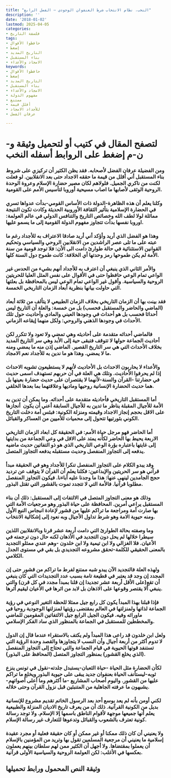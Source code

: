 ```yaml
---
title: "النخب، نظام الانتخاب شرط العنفوان الوجودي – الفصل الرابع"
description: ''
date: '2018-01-02'
lastmod: 2025-04-05
categories:
- فلسفة التاريخ
tags:
- حافظوا الأقوال
- إضغط
- التاريخ المديد
- بناء المستقبل
- الامجاد والأعداء
keywords:
- حافظوا الأقوال
- إضغط
- التاريخ المديد
- بناء المستقبل
- الامجاد والأعداء
- مفهوم الدولة
- ممتنع
- أقلل قيمة
- للأجداد الامجاد
- عرفان الفضل

---
```

# **لتصفح المقال في كتيب أو لتحميل وثيقة و-ن-م إضغط على الروابط أسفله** **النخب**

### ومن الفضيلة عرفان الفضل لأصحابه. فقد يظن الكثير أن تركيزي على شروط بناء المستقبل أني أقلل من قيمة ما حققه الاجداد حتى بعد الانقلابين. لو فعلت لكنت من ناكري الجميل. فلولاهم لكان مصير حضارة الإسلام وعروة الوحدة الروحية الوثقى لأصابها ما اصاب مسيحية أوروبا لتأسيس الأمم على القومية.

### وكلنا يعلم أن هذه الظاهرة-الدولة ذات الأساس القومي-بدأت عدواها تسري في الحضارة الإسلامية بتأثير الثقافة الأوروبية الحديثة وكادت تكون النتيجة مماثلة لولا لطف الله وخصائص التاريخ والتنافس الدولي في عالم العولمة: اوروبا نفسها بدأت تتجاوز مفهوم الدولة القومية إلى ما يسمو عليها.

### وهذا هو الفضل الذي أريد وأؤكد أني أريد صادقا الاعتراف به للأجداد رغم ما عبته على ما تلى عصر الراشدين من الانقلابين الروحي والسياسي وتحكيم القوانين الاستثنائية في حالة طوارئ دامت الى الأن: فلا توجد قومية من سنة الأمة لم يكن طموحها رمز وحدتها أي الخلافة: كانت طموح دول السنة كلها.

### والأمر الثاني الذي ينبغي أن اعترف به للأجداد أنهم بشيء من الحدس غير الواعي تمام الوعي حافظوا حتى في الأقوال على نفس المثل العليا للحريتين الروحية والسياسية. وأقول غير الواعي تمام الوعي ليس بالمحافظة بل بعلتها التي حاولت بيانها بنظرية أبعاد الزمان التاريخي الخمسة.

### فقد بينت بها أن الزمان التاريخي بخلاف الزمان الطبيعي لا يتألف من ثلاثة أبعاد (الماضي والحاضر والمستقبل فحسب) بل من خمسة: والعلة أن التاريخ ليس أحداثا فحسب بل هو أحداث في وجودها العيني والمادي وأحاديث حول تلك الأحداث في وجودها الذهني والروحي: ولكل منهما إيقاعه الزماني.

### فالماضي أحداثه متقدمة على أحاديثه وهي تمضي ولا تعود ولا تتكرر لكن أحاديث الجماعة حولها لا تتوقف فتبقى حية إلى الأبد وهي سر التاريخ المديد بخلاف الأحداث التي هي سر التاريخ القصير. الماضي إذن منه ما يمضي ومنه ما لا يمضي. وهذا هو ما ندين به للأجداد نعم الامجاد.

### والأعداء لا يحاربون الاحداث بل الأحاديث لأنهم لا يستطيعون تشويه الاحداث إذا لم يحرفوا الأحاديث. وتلك هي العلة في أن حربهم تستهدف اسمى حديث في حضارتنا -القرآن والسنة-لأنهما لا يقتصران على حديث حضارة بعينها بل هما حديث الحضارة الإنسانية روحيها وماديها وعلاقتهما بما بعدها الخلقي.

### أما المستقبل التاريخي فأحاديثه متقدمة على أحداثه. وما يمكن أن تدين به الأمة للأجيال المقبلة يناظر ما تدين به للأجيال السابقة أعني أن يكون  أنجازها على الاقل بحجم إنجاز الاجداد وقيمته ومنزلة الكونية: فبئس أمة دخلت التاريخ الكوني بثورتيها تتحول إلى محميات للأميين من العساكر والقبائل.

### أما الحاضر فهو مرجل حياة الأمم: في الحقيقة كل ابعاد الزمان التاريخي الاربعة يحيط بها الحاضر لكأنه يمتد على الاقل في وعي الجماعة من بدايتها إلى غايتها باعتباره بؤرة الوعي التاريخي الذي هو ذو التفاتين حديث ماضيه يدفعه إلى التجاوز المنفصل وحديث مستقبله يدفعه التجاوز المتصل.

### وقد يبدو الكلام على التجاوز المنفصل تنكرا للأجداد وهو في الحقيقة مبدأ قرآني هو سر الحريتين والإبداعين: فكلنا يعلم أن القرآن لا يتوقف عن ترديد حجج الجامدين لينهى عنها: هذا ما وجدنا عليه آباءنا. فيكون التجاوز المنفصل مطلوبا قرآنيا. فالأمة التي لا تتجدد تموت بالقشور التي تقتل البذور.

### وذلك هو معنى التجاوز المتصل في الالتفات إلى المستقبل: ذلك أن بناء المستقبل يراعي أمرين. المحافظة على حياة البذور وهو مرجعيات الأمة التي بها صارت أمة ومراجعة ما تراكم عليها من قشور لإعادة انبجاس النبع الأول ومنه حيوية الامة وهو شرط تداول الأجيال وبه نعود إلى إشكالية الانتخاب.

### وما وصفته بحالة الطوارئ التي دامت أربعة عشر قرنا وبالانقلابين اللذين سيطرا خلالها لم يحل دون التجديد في الأذهان لكنه حال دون ترجمته في الأعيان. فلا الغزالي ولا ابن تيمية ولا ابن خلدون -وهم عندي ممثلو التجديد بالمعنى الحقيقي للكلمة-تحقق مشروعه التجديدي بل بقي في مستوى الجدل الكلامي.

### ولهذه العلة فالتجديد الآن يبدو شبه ممتنع لفرط ما تراكم من قشور حتى إن المجدد إن وجد قد يعتبر في قطيعة تامة بسبب عدد التجديدات التي كان ينبغي أن تقع(على الأقل أربعة عشر تجديدا إن قلنا بمبدأ مجدد في كل قرن) والتي ينبغي ألا يقتصر وقوعها على الاذهان بل لابد من اثرها في الأعيان ليقيم أثرها.

### فإذا قبلنا بهذا المبدأ يكون كل رابع جيل ممثلا للحظة التغير النوعي في رؤية الجماعة لذاتها ولمنزلتها في العالم بمقتضى رؤيتها لمنزلتها الوجودية روحيا في ماورائه وفيه. فيكون الجيل الرابع جيل الالتفاتين المقومين للماضي والمخططين للمستقبل في الجماعة بالمنظور الذي ساد الفكر الإسلامي.

### ولعل ابن خلدون قد راعى هذا المبدأ ولم يكتف بالاستقراء عندما قال إن الدول لا تدوم أكثر من أربعة أجيال وأن النسب لا يتجاوزها والقصد وحدة الرؤية التي تستنفد قوتها الحيوية في قيام الجماعة والتي تحتاج إلى التجاوز المنفصل (الذي يخلع القشور) بمنظور التجاوز المتصل (المحافظ على البذور).

### لكأن الحضارة مثل الحياة -حياة الثعبان-يستبدل جلدته-نقول في تونس ينزع ثوبه-ليستأنف الحياة بعنفوان جديد يبقى على حيوية البذور ويخلع ما تراكم عليها من القشور. واليوم أصحاب المشاريع -ما أكثرهم وما أعلى أصواتهم-يشبهون ما عرفته الجاهلية من المتنبئين قبل نزول القرآن وحتى خلاله.

### لكني أومن بأنه لم يعد بوسع أحد بعد الرسول الخاتم تقديم مشروع للإنسانية بديل من الكونية القرآنية. ذلك أن من يعرف تاريخ الاديان المنزلة والطبيعية يعلم أنها جميعها موجهة لأقوام الناطق باسمها إلا الإسلام. ولا توجد رسالة كونية تعترف بالشعوب والقبائل وتدعوها للتعارف غير رسالة الإسلام.

### ولا يعنيني أن كان ذلك ممكنا أو غير ممكن أو كان حقيقة فعلية أو مجرد عقيدة إسلامية ما يعنيني أن مرجعية المسلمين تقول بها وتريد من المؤمنين بالإسلام أن يعملوا بمقتضاها. ولا أجهل أن الكثير ممن لهم سلطان بينهم يعملون بعكسها في الأغلب: لكن العولمة الروحية والسياسية الأولى قرآنية.

## وثيقة النص المحمول ورابط تحميلها

###
